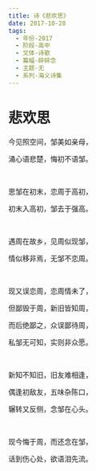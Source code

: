 ```yaml
---
title: 诗《悲欢思》
date: 2017-10-28
tags:
  - 年份-2017
  - 阶段-高中
  - 文体-诗歌
  - 篇幅-碎碎念
  - 主题-无
  - 系列-海义诗集
---
```


# 悲欢思

今见照空间，邹美如亲母，

涌心语悲楚，悔初不语邹。

<br>

思邹在初末，恋周于高初，

初末入高初，邹去于强高。

<br>

遇周在故乡，见周似现邹，

情似移非焉，无邹不恋周。

<br>

现又误恋周，恋周情未了，

但鄙毁于周，新旧皆知周，

而后绝鄙之，众误鄙待周，

私邹无可知，实则非众愿。

<br>

新知不知旧，旧友难相逢，

偶逢初敌友，五味杂陈口，

辗转又反侧，念邹在心头。

<br>

现今悔于周，而还念在邹，

话到伤心处，欲语泪先流。
